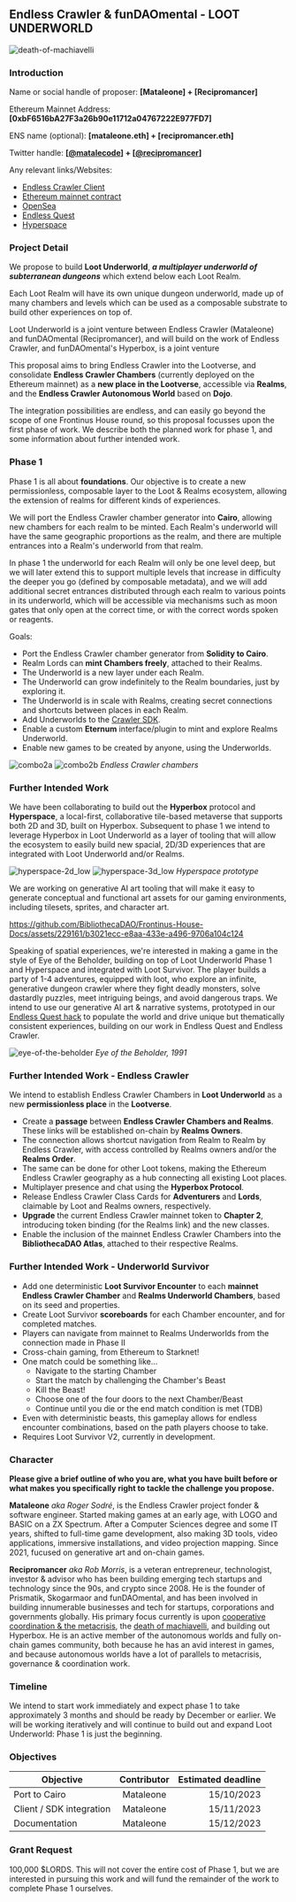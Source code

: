 ## Endless Crawler & funDAOmental - LOOT UNDERWORLD

![death-of-machiavelli](https://github.com/BibliothecaDAO/Frontinus-House-Docs/assets/229161/bdc03c71-e759-43ff-b250-c08e48dde906)

### Introduction

Name or social handle of proposer: **\[Mataleone\] + \[Recipromancer\]**

Ethereum Mainnet Address: **\[0xbF6516bA27F3a26b90e11712a04767222E977FD7\]**

ENS name (optional): **\[mataleone.eth\] + \[recipromancer.eth\]**

Twitter handle: **\[[@matalecode](https://twitter.com/matalecode)\] + \[[@recipromancer](https://twitter.com/recipromancer)\]**

Any relevant links/Websites:

* [Endless Crawler Client](https://endlesscrawler.io/)
* [Ethereum mainnet contract](https://etherscan.io/address/0x8E70b94C57b0CBC9807c0F58Bc251f4cD96AcDb0)
* [OpenSea](https://opensea.io/collection/endless-crawler)
* [Endless Quest](https://ethglobal.com/showcase/endless-quest-1urmw)
* [Hyperspace](https://hyperspace.stage.fundaomental.com/jokerace-demo/realms)

### Project Detail

We propose to build **Loot Underworld**, ***a multiplayer underworld of subterranean dungeons*** which extend below each Loot Realm.

Each Loot Realm will have its own unique dungeon underworld, made up of many chambers and levels which can be used as a composable substrate to build other experiences on top of.

Loot Underworld is a joint venture between Endless Crawler (Mataleone) and funDAOmental (Recipromancer), and will build on the work of Endless Crawler, and funDAOmental's Hyperbox, is a joint venture 

This proposal aims to bring Endless Crawler into the Lootverse, and consolidate **Endless Crawler Chambers** (currently deployed on the Ethereum mainnet) as a **new place in the Lootverse**, accessible via **Realms**, and the **Endless Crawler Autonomous World** based on **Dojo**.

The integration possibilities are endless, and can easily go beyond the scope of one Frontinus House round, so this proposal focusses upon the first phase of work. We describe both the planned work for phase 1, and some information about further intended work.

### Phase 1

Phase 1 is all about **foundations**. Our objective is to create a new permissionless, composable layer to the Loot & Realms ecosystem, allowing the extension of realms for different kinds of experiences.

We will port the Endless Crawler chamber generator into **Cairo**, allowing new chambers for each realm to be minted. Each Realm's underworld will have the same geographic proportions as the realm, and there are multiple entrances into a Realm's underworld from that realm.

In phase 1 the underworld for each Realm will only be one level deep, but we will later extend this to support multiple levels that increase in difficulty the deeper you go (defined by composable metadata), and we will add additional secret entrances distributed through each realm to various points in its underworld, which will be accessible via mechanisms such as moon gates that only open at the correct time, or with the correct words spoken or reagents.

Goals:

* Port the Endless Crawler chamber generator from **Solidity to Cairo**.
* Realm Lords can **mint Chambers freely**, attached to their Realms.
* The Underworld is a new layer under each Realm.
* The Underworld can grow indefinitely to the Realm boundaries, just by exploring it.
* The Underworld is in scale with Realms, creating secret connections and shortcuts between places in each Realm.
* Add Underworlds to the [Crawler SDK](https://github.com/EndlessCrawler/crawler-sdk).
* Enable a custom **Eternum** interface/plugin to mint and explore Realms Underworld.
* Enable new games to be created by anyone, using the Underworlds.

![combo2a](https://github.com/BibliothecaDAO/Frontinus-House-Docs/assets/229161/a4ce78bc-57bb-4b58-9924-3e47c5a26508)
![combo2b](https://github.com/BibliothecaDAO/Frontinus-House-Docs/assets/229161/ce0dda7c-71af-4d4c-b552-271aa0f5464e)
*Endless Crawler chambers*

### Further Intended Work

We have been collaborating to build out the **Hyperbox** protocol and **Hyperspace**, a local-first, collaborative tile-based metaverse that supports both 2D and 3D, built on Hyperbox. Subsequent to phase 1 we intend to leverage Hyperbox in Loot Underworld as a layer of tooling that will allow the ecosystem to easily build new spacial, 2D/3D experiences that are integrated with Loot Underworld and/or Realms.

![hyperspace-2d_low](https://github.com/BibliothecaDAO/Frontinus-House-Docs/assets/229161/c2174df3-d854-418e-b138-cdf668bc3ca9)
![hyperspace-3d_low](https://github.com/BibliothecaDAO/Frontinus-House-Docs/assets/229161/634f35e6-c6e5-4c57-bb08-c53e0031ff17)
*Hyperspace prototype*

We are working on generative AI art tooling that will make it easy to generate conceptual and functional art assets for our gaming environments, including tilesets, sprites, and character art.

https://github.com/BibliothecaDAO/Frontinus-House-Docs/assets/229161/b3021ecc-e8aa-433e-a496-9706a104c124

Speaking of spatial experiences, we're interested in making a game in the style of Eye of the Beholder, building on top of Loot Underworld Phase 1 and Hyperspace and integrated with Loot Survivor. The player builds a party of 1-4 adventures, equipped with loot, who explore an infinite, generative dungeon crawler where they fight deadly monsters, solve dastardly puzzles, meet intriguing beings, and avoid dangerous traps. We intend to use our generative AI art & narrative systems, prototyped in our [Endless Quest hack](https://ethglobal.com/showcase/endless-quest-1urmw) to populate the world and drive unique but thematically consistent experiences, building on our work in Endless Quest and Endless Crawler.

![eye-of-the-beholder](https://github.com/BibliothecaDAO/Frontinus-House-Docs/assets/229161/350bccc7-085f-4482-a59b-7b94bd4acfc9)
*Eye of the Beholder, 1991*

### Further Intended Work - Endless Crawler

We intend to establish Endless Crawler Chambers in **Loot Underworld** as a new **permissionless place** in the **Lootverse**.

* Create a **passage** between **Endless Crawler Chambers and Realms**. These links will be established on-chain by **Realms Owners**.
* The connection allows shortcut navigation from Realm to Realm by Endless Crawler, with access controlled by Realms owners and/or the **Realms Order**.
* The same can be done for other Loot tokens, making the Ethereum Endless Crawler geography as a hub connecting all existing Loot places.
* Multiplayer presence and chat using the **Hyperbox Protocol**.
* Release Endless Crawler Class Cards for **Adventurers** and **Lords**, claimable by Loot and Realms owners, respectively.
* **Upgrade** the current Endless Crawler mainnet token to **Chapter 2**, introducing token binding (for the Realms link) and the new classes.
* Enable the inclusion of the mainnet Endless Crawler Chambers into the **BibliothecaDAO Atlas**, attached to their respective Realms.

### Further Intended Work - Underworld Survivor

* Add one deterministic **Loot Survivor Encounter** to each **mainnet Endless Crawler Chamber** and **Realms Underworld Chambers**, based on its seed and properties.
* Create Loot Survivor **scoreboards** for each Chamber encounter, and for completed matches.
* Players can navigate from mainnet to Realms Underworlds from the connection made in Phase II
* Cross-chain gaming, from Ethereum to Starknet!
* One match could be something like...
	* Navigate to the starting Chamber
	* Start the match by challenging the Chamber's Beast
	* Kill the Beast!
	* Choose one of the four doors to the next Chamber/Beast
	* Continue until you die or the end match condition is met (TDB)
* Even with deterministic beasts, this gameplay allows for endless encounter combinations, based on the path players choose to take.
* Requires Loot Survivor V2, currently in development.

### Character

**Please give a brief outline of who you are, what you have built before or what makes you specifically right to tackle the challenge you propose.**

**Mataleone** *aka Roger Sodré*, is the Endless Crawler project fonder & software engineer. Started making games at an early age, with LOGO and BASIC on a ZX Spectrum. After a Computer Sciences degree and some IT years, shifted to full-time game development, also making 3D tools, video applications, immersive installations, and video projection mapping. Since 2021, fucused on generative art and on-chain games.

**Recipromancer** *aka Rob Morris*, is a veteran entrepreneur, technologist, investor & advisor who has been building emerging tech startups and technology since the 90s, and crypto since 2008. He is the founder of Prismatik, Skogarmaor and funDAOmental, and has been involved in building innumerable businesses and tech for startups, corporations and governments globally. His primary focus currently is upon [cooperative coordination & the metacrisis](https://mirror.xyz/recipromancer.eth/dAldO5WWgtKlbbonO5g_8iOuHNrrwSKCzKZ4cSRU05I), the [death of machiavelli](https://mirror.xyz/recipromancer.eth/EOxqE0aeQWt52pGRpFjXcyacUoxoNbtI6zbIQt2WTls), and building out Hyperbox. He is an active member of the autonomous worlds and fully on-chain games community, both because he has an avid interest in games, and because autonomous worlds have a lot of parallels to metacrisis, governance & coordination work.

### Timeline

We intend to start work immediately and expect phase 1 to take approximately 3 months and should be ready by December or earlier. We will be working iteratively and will continue to build out and expand Loot Underworld: Phase 1 is just the beginning.

### Objectives

| Objective     | Contributor   | Estimated deadline  |
| ------------- |:-------------:| -------------------:|
| Port to Cairo | Mataleone     | 15/10/2023          |
| Client / SDK integration | Mataleone     | 15/11/2023          |
| Documentation | Mataleone     | 15/12/2023          |

### Grant Request

100,000 $LORDS. This will not cover the entire cost of Phase 1, but we are interested in pursuing this work and will fund the remainder of the work to complete Phase 1 ourselves.
